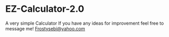 # EZ-Calculator-2.0
A very simple Calculator
If you have any ideas for improvement feel free to message me! Frostysebi@yahoo.com
